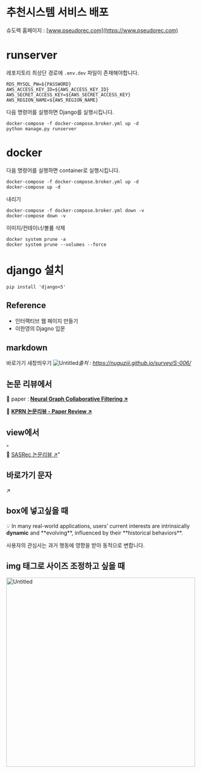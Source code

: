# 추천시스템 서비스 배포

슈도렉 홈페이지 : [www.pseudorec.com](https://www.pseudorec.com)

# runserver
레포지토리 최상단 경로에 ```.env.dev``` 파일이 존재해야합니다. 
```
RDS_MYSQL_PW=${PASSWORD}
AWS_ACCESS_KEY_ID=${AWS_ACCESS_KEY_ID} 
AWS_SECRET_ACCESS_KEY=${AWS_SECRET_ACCESS_KEY} 
AWS_REGION_NAME=${AWS_REGION_NAME} 
```
다음 명령어를 실행하면 Django를 실행시킵니다.
```shell
docker-compose -f docker-compose.broker.yml up -d
python manage.py runserver
```

# docker
다음 명령어를 실행하면 container로 실행시킵니다.
```shell
docker-compose -f docker-compose.broker.yml up -d
docker-compose up -d
```
내리기
```shell
docker-compose -f docker-compose.broker.yml down -v
docker-compose down -v
```
이미지/컨테이너/볼륨 삭제
```shell
docker system prune -a
docker system prune --volumes --force
```



# django 설치
```
pip install 'django<5'
```


## Reference
- 인터랙티브 웹 페이지 만들기
- 이한영의 Djagno 입문

## markdown

바로가기 새창띄우기
![Untitled](../../../static/img/monthly_pseudorec_202404/hyeonwoo_metric_learning_loss.png)*출처 : <a href="https://nuguziii.github.io/survey/S-006/" target="_blank">https://nuguziii.github.io/survey/S-006/</a>*


## 논문 리뷰에서

📄 paper :  <a href="https://arxiv.org/pdf/1905.08108.pdf" target="_blank" style="text-decoration: underline;">**Neural Graph Collaborative Filtering ↗**</a>

🔗 <a href="https://www.pseudorec.com/archive/paper_review/1/" target="_blank">**KPRN 논문리뷰 - Paper Review ↗**</a>

## view에서

"<br>🔗 <a href='https://www.pseudorec.com/archive/paper_review/3/' target='_blank'>SASRec 논문리뷰 ↗</a>"

## 바로가기 문자
↗

## box에 넣고싶을 때

<div class="custom-class">
<p>
💡 In many real-world applications, users’ current interests are intrinsically <strong>dynamic</strong> and **evolving**, influenced by their **historical behaviors**.
</p>
<p>
사용자의 관심사는 과거 행동에 영향을 받아 동적으로 변합니다.
</p>
</div>

## img 태그로 사이즈 조정하고 싶을 때
<img alt="Untitled" src="../../../static/img/paper_review/ngcf_review/optimization.png" width="500px">